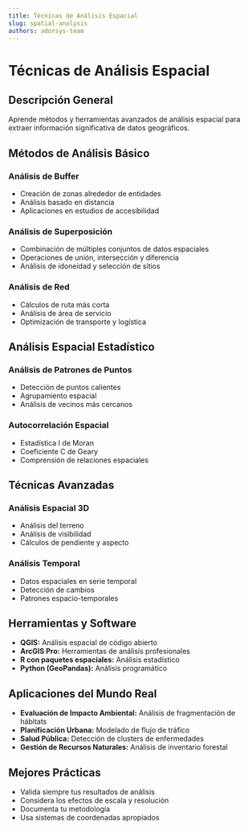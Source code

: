 ```yaml
---
title: Técnicas de Análisis Espacial
slug: spatial-analysis
authors: adorsys-team
---
```


# Técnicas de Análisis Espacial

## Descripción General

Aprende métodos y herramientas avanzados de análisis espacial para extraer información significativa de datos geográficos.

## Métodos de Análisis Básico

### Análisis de Buffer
- Creación de zonas alrededor de entidades
- Análisis basado en distancia
- Aplicaciones en estudios de accesibilidad

### Análisis de Superposición
- Combinación de múltiples conjuntos de datos espaciales
- Operaciones de unión, intersección y diferencia
- Análisis de idoneidad y selección de sitios

### Análisis de Red
- Cálculos de ruta más corta
- Análisis de área de servicio
- Optimización de transporte y logística

## Análisis Espacial Estadístico

### Análisis de Patrones de Puntos
- Detección de puntos calientes
- Agrupamiento espacial
- Análisis de vecinos más cercanos

### Autocorrelación Espacial
- Estadística I de Moran
- Coeficiente C de Geary
- Comprensión de relaciones espaciales

## Técnicas Avanzadas

### Análisis Espacial 3D
- Análisis del terreno
- Análisis de visibilidad
- Cálculos de pendiente y aspecto

### Análisis Temporal
- Datos espaciales en serie temporal
- Detección de cambios
- Patrones espacio-temporales

## Herramientas y Software

- **QGIS:** Análisis espacial de código abierto
- **ArcGIS Pro:** Herramientas de análisis profesionales
- **R con paquetes espaciales:** Análisis estadístico
- **Python (GeoPandas):** Análisis programático

## Aplicaciones del Mundo Real

- **Evaluación de Impacto Ambiental:** Análisis de fragmentación de hábitats
- **Planificación Urbana:** Modelado de flujo de tráfico
- **Salud Pública:** Detección de clusters de enfermedades
- **Gestión de Recursos Naturales:** Análisis de inventario forestal

## Mejores Prácticas

- Valida siempre tus resultados de análisis
- Considera los efectos de escala y resolución
- Documenta tu metodología
- Usa sistemas de coordenadas apropiados 